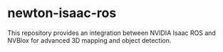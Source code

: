 # newton-isaac-ros
This repository provides an integration between NVIDIA Isaac ROS and NVBlox for advanced 3D mapping and object detection. 
